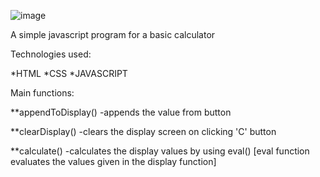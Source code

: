![image](https://github.com/user-attachments/assets/01182b75-f488-402f-89bd-ae0b50395631)


A simple javascript program for a basic calculator


Technologies used:

*HTML
*CSS
*JAVASCRIPT

Main functions: 

**appendToDisplay()
-appends the value from button

**clearDisplay()
-clears the display screen on clicking 'C' button

**calculate()
-calculates the display values by using eval() [eval function evaluates the values given in the display function]
